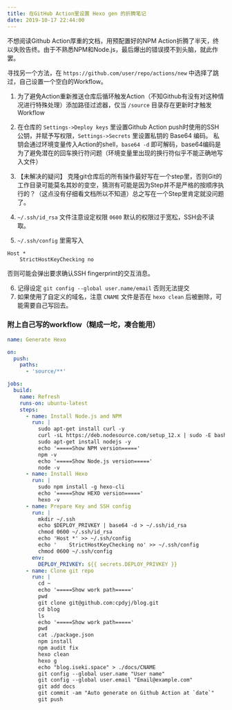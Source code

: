 ```yaml
---
title: 在GitHub Action里设置 Hexo gen 的折腾笔记
date: 2019-10-17 22:44:00
---
```


不想阅读Github Action厚重的文档，用预配置好的NPM Action折腾了半天，终以失败告终。由于不熟悉NPM和Node.js，最后爆出的错误摸不到头脑，就此作罢。

寻找另一个方法，在 `https://github.com/user/repo/actions/new` 中选择了跳过，自己设置一个空白的Workflow。

1. 为了避免Action重新推送仓库后循环触发Action（不知Github有没有对这种情况进行特殊处理）添加路径过滤器，仅当 `/source` 目录存在更新时才触发 Workflow

2. 在仓库的 `Settings->Deploy keys` 里设置Github Action push时使用的SSH公钥，并赋予写权限，`Settings->Secrets` 里设置私钥的 Base64 编码。
私钥会通过环境变量传入Action的shell，`base64 -d` 即可解码，base64编码是为了避免潜在的回车换行符问题（环境变量里出现的换行符似乎不能正确地写入文件）

3. 【未解决的疑问】 克隆git仓库后的所有操作最好写在一个step里，否则Git的工作目录可能莫名其妙的变空，猜测有可能是因为Step并不是严格的按顺序执行的？（这点没有仔细看文档所以不知道）总之写在一个Step里肯定就没问题了。

4. `~/.ssh/id_rsa` 文件注意设定权限 `0600` 默认的权限过于宽松，SSH会不读取。

5. `~/.ssh/config` 里需写入 
```
Host *
    StrictHostKeyChecking no
```
否则可能会弹出要求确认SSH fingerprint的交互消息。

6. 记得设定 `git config --global user.name/email` 否则无法提交
7. 如果使用了自定义的域名，注意 `CNAME` 文件是否在 `hexo clean` 后被删除，可能需要自己写回去。


### 附上自己写的workflow（糊成一坨，凑合能用）

```yaml
name: Generate Hexo

on:
  push: 
    paths: 
      - 'source/**'

jobs: 
  build: 
    name: Refresh
    runs-on: ubuntu-latest
    steps:
      - name: Install Node.js and NPM
        run: |
          sudo apt-get install curl -y
          curl -sL https://deb.nodesource.com/setup_12.x | sudo -E bash -
          sudo apt-get install nodejs -y
          echo '=====Show NPM version====='
          npm -v
          echo '=====Show Node.js version====='
          node -v
      - name: Install Hexo
        run: |
          sudo npm install -g hexo-cli
          echo '=====Show HEXO version====='
          hexo -v
      - name: Prepare Key and SSH config
        run: |
          mkdir ~/.ssh
          echo $DEPLOY_PRIVKEY | base64 -d > ~/.ssh/id_rsa
          chmod 0600 ~/.ssh/id_rsa
          echo 'Host *' >> ~/.ssh/config
          echo '    StrictHostKeyChecking no' >> ~/.ssh/config
          chmod 0600 ~/.ssh/config
        env: 
          DEPLOY_PRIVKEY: ${{ secrets.DEPLOY_PRIVKEY }}
      - name: Clone git repo
        run: |
          cd ~
          echo '=====Show work path====='
          pwd
          git clone git@github.com:cpdyj/blog.git
          cd blog
          ls
          echo '=====Show work path====='
          pwd
          cat ./package.json
          npm install
          npm audit fix
          hexo clean
          hexo g
          echo "blog.iseki.space" > ./docs/CNAME
          git config --global user.name "User name"
          git config --global user.email "Email@example.com"
          git add docs
          git commit -am "Auto generate on Github Action at `date`"
          git push
```
